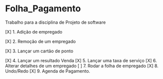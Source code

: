 # Folha_Pagamento
Trabalho para a disciplina de Projeto de software

[X] 1. Adição de empregado

[X] 2. Remoção de um empregado

[X] 3. Lançar um cartão de ponto

[X] 4. Lançar um resultado Venda
[X] 5. Lançar uma taxa de serviço
[X] 6. Alterar detalhes de um empregado
[ ] 7. Rodar a folha de empregado
[X] 8. Undo/Redo
[X] 9. Agenda de Pagamento.

